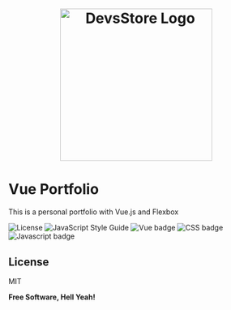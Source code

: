 <h1 align="center">
  <a href="http://devsstore.net"><img src="http://devsstore.net/assets/images/logo.png" alt="DevsStore Logo" width="300"></a>
</h1>

# Vue Portfolio

This is a personal portfolio with Vue.js and Flexbox

![License](https://img.shields.io/badge/license-MIT-yellow.svg?logo=linux&longCache=true&style=flat) ![JavaScript Style Guide](https://img.shields.io/badge/code_style-standard-brightgreen.svg?logo=javascript&longCache=true&style=flat) ![Vue badge](https://img.shields.io/badge/DevsStore-Vue-green.svg?logo=vue.js&longCache=true&style=flat) ![CSS badge](https://img.shields.io/badge/DevsStore-CSS-blue.svg?logo=css3&longCache=true&style=flat) ![Javascript badge](https://img.shields.io/badge/DevsStore-JavaScript-gold.svg?logo=javascript&longCache=true&style=flat)


License
----

MIT


**Free Software, Hell Yeah!**